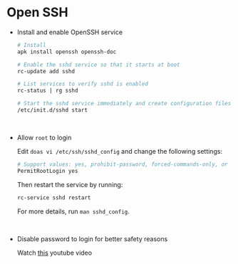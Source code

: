 # Open SSH

- Install and enable OpenSSH service

    ```bash
    # Install
    apk install openssh openssh-doc

    # Enable the sshd service so that it starts at boot
    rc-update add sshd

    # List services to verify sshd is enabled
    rc-status | rg sshd

    # Start the sshd service immediately and create configuration files:
    /etc/init.d/sshd start
    ```

    </br>

- Allow `root` to login

    Edit `doas vi /etc/ssh/sshd_config` and change the following settings:

    ```bash
    # Support values: yes, prohibit-password, forced-commands-only, or no.
    PermitRootLogin yes
    ```

    Then restart the service by running:

    ```bash
    rc-service sshd restart
    ```

    For more details, run `man sshd_config`.

    </br>



- Disable password to login for better safety reasons

    Watch [this](https://www.youtube.com/watch?v=tRJBC9rWH3A&list=PLlcnQQJK8SUjfkCph45fz6rC0de60LVZR&index=1) youtube video

    </br>

